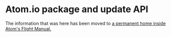 # Atom.io package and update API

The information that was here has been moved to [a permanent home inside Atom's Flight Manual.](https://flight-manual.atom.io/atom-server-side-apis/)

